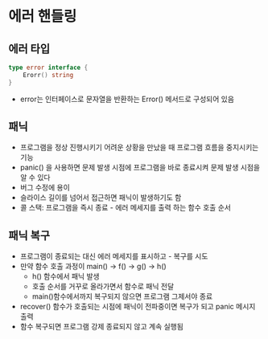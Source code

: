 # 에러 핸들링

## 에러 타입
```go
type error interface {
	Erorr() string
}
```
- error는 인터페이스로 문자열을 반환하는 Error() 메서드로 구성되어 있음

## 패닉
- 프로그램을 정상 진행시키기 어려운 상황을 만났을 때 프로그램 흐름을 중지시키는 기능 
- panic() 을 사용하면 문제 발생 시점에 프로그램을 바로 종료시켜 문제 발생 시점을 알 수 있다
- 버그 수정에 용이
- 슬라이스 길이를 넘어서 접근하면 패닉이 발생하기도 함
- 콜 스택: 프로그램을 즉시 종료 - 에러 메세지를 출력 하는 함수 호출 순서

## 패닉 복구
- 프로그램이 종료되는 대신 에러 메세지를 표시하고 - 복구를 시도
- 만약 함수 호출 과정이 main() -> f() -> g() -> h()
  - h() 함수에서 패닉 발생
  - 호출 순서를 거꾸로 올라가면서 함수로 패닉 전달
  - main()함수에서까지 복구되지 않으면 프로그램 그제서야 종료
- recover() 함수가 호출되는 시점에 패닉이 전파중이면 복구가 되고 panic 메시지 출력
- 함수 복구되면 프로그램 강제 종료되지 않고 계속 실행됨